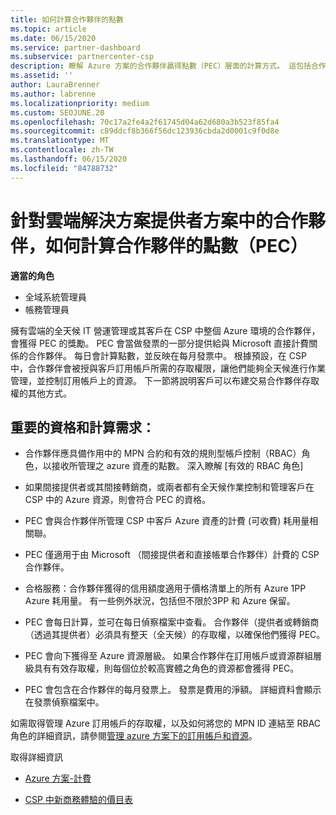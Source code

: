 ```yaml
---
title: 如何計算合作夥伴的點數
ms.topic: article
ms.date: 06/15/2020
ms.service: partner-dashboard
ms.subservice: partnercenter-csp
description: 瞭解 Azure 方案的合作夥伴贏得點數（PEC）層面的計算方式。 這包括合作夥伴和間接提供者的資格需求。
ms.assetid: ''
author: LauraBrenner
ms.author: labrenne
ms.localizationpriority: medium
ms.custom: SEOJUNE.20
ms.openlocfilehash: 70c17a2fe4a2f61745d04a62d680a3b523f85fa4
ms.sourcegitcommit: c89ddcf8b366f56dc123936cbda2d0001c9f0d8e
ms.translationtype: MT
ms.contentlocale: zh-TW
ms.lasthandoff: 06/15/2020
ms.locfileid: "84788732"
---
```

# <a name="how-partner-earned-credit-pec-is-calculated-for-partners-in-the-cloud-solution-provider-program"></a>針對雲端解決方案提供者方案中的合作夥伴，如何計算合作夥伴的點數（PEC）

**適當的角色**

- 全域系統管理員
- 帳務管理員

擁有雲端的全天候 IT 營運管理或其客戶在 CSP 中整個 Azure 環境的合作夥伴，會獲得 PEC 的獎勵。 PEC 會當做發票的一部分提供給與 Microsoft 直接計費關係的合作夥伴。 每日會計算點數，並反映在每月發票中。 根據預設，在 CSP 中，合作夥伴會被授與客戶訂用帳戶所需的存取權限，讓他們能夠全天候進行作業管理，並控制訂用帳戶上的資源。 下一節將說明客戶可以布建交易合作夥伴存取權的其他方式。


## <a name="important-eligibility-and-calculation-requirements"></a>重要的資格和計算需求：

- 合作夥伴應具備作用中的 MPN 合約和有效的規則型帳戶控制（RBAC）角色，以接收所管理之 azure 資產的點數。 深入瞭解 [有效的 RBAC 角色]

- 如果間接提供者或其間接轉銷商，或兩者都有全天候作業控制和管理客戶在 CSP 中的 Azure 資源，則會符合 PEC 的資格。

- PEC 會與合作夥伴所管理 CSP 中客戶 Azure 資產的計費 (可收費) 耗用量相關聯。 

- PEC 僅適用于由 Microsoft （間接提供者和直接帳單合作夥伴）計費的 CSP 合作夥伴。

- 合格服務：合作夥伴獲得的信用額度適用于價格清單上的所有 Azure 1PP Azure 耗用量。 有一些例外狀況，包括但不限於3PP 和 Azure 保留。

- PEC 會每日計算，並可在每日偵察檔案中查看。 合作夥伴（提供者或轉銷商（透過其提供者）必須具有整天（全天候）的存取權，以確保他們獲得 PEC。

- PEC 會向下獲得至 Azure 資源層級。 如果合作夥伴在訂用帳戶或資源群組層級具有有效存取權，則每個位於較高實體之角色的資源都會獲得 PEC。 

- PEC 會包含在合作夥伴的每月發票上。 發票是費用的淨額。 詳細資料會顯示在發票偵察檔案中。

如需取得管理 Azure 訂用帳戶的存取權，以及如何將您的 MPN ID 連結至 RBAC 角色的詳細資訊，請參閱[管理 azure 方案下的訂用帳戶和資源](azure-plan-manage.md)。

取得詳細資訊

- [Azure 方案-計費](azure-plan-billing.md)

- [CSP 中新商務體驗的價目表](azure-plan-price-list.md)